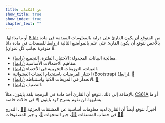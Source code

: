 ```yaml
---
title: عن الكتاب
show_title: true
show_index: true
chapter_text: ""
---
```


من المتوقع أن يكون القارئ على دراية بالمعلومات المقدمة في مادة [داتا 8][data8] أو ما يعادلها. بالأخص نتوقع أن يكون القارئ على علم بالمواضيع التالية (روابط للصفحات في مادة داتا 8 متوفرة بجانب كُل عنوان):

- معالجة البيانات المجدولة: الاختيار، الفلترة، التجميع [(رابط)][8.2].
- مفاهيم الاحتمالات الأساسية [(رابط)][9.5].
- العينات، التوزيعات التجريبية في الأحصاء [(رابط)][10.3].
- اختبار الفرضيات باستخدام العينات العشوائية (Bootstrap) [(رابط)][13.4]. [📝][bootstrap]
- الانحدار في المربعات الدُنيا واستنباطه [(رابط)][16.2]. [📝][LeastSquaresRegression]
- التصنيف [(رابط)][17.1].

بالإضافة إلى ذلك، نتوقع أن القارئ أخذ مادة في البرمجة بلغة بايثون، مثلاً [CS61A][61a] أو ما يشابهها. لن نقوم بشرح كود بايثون إلا في حالات خاصة.  

أخيراً، نتوقع أيضاً أن القارئ لديه معلومات أساسية عن المشتقات الجزئية [📝][derivativesEN][📝][derivativesAR] ، التدرج في حساب المشتقات [📝][gradientEN][📝][gradientAR]،  جبر المتجهات [📝][vectors]، و جبر المصفوفات [📝][matrixEN][📝][matrixAR]. 

[8.2]: https://www.inferentialthinking.com/chapters/08/2/classifying-by-one-variable.html
[9.5]: https://www.inferentialthinking.com/chapters/09/5/finding-probabilities.html
[10.3]: https://www.inferentialthinking.com/chapters/10/3/empirical-distribution-of-a-statistic.html
[13.4]: https://www.inferentialthinking.com/chapters/13/4/using-confidence-intervals.html
[16.2]: https://www.inferentialthinking.com/chapters/16/2/inference-for-the-true-slope.html
[17.1]: https://www.inferentialthinking.com/chapters/17/1/nearest-neighbors.html
[data8]: http://www.data8.org/
[61a]: https://cs61a.org/
[bootstrap]: https://towardsdatascience.com/an-introduction-to-the-bootstrap-method-58bcb51b4d60
[LeastSquaresRegression]: https://www.mathsisfun.com/data/least-squares-regression.html
[derivativesEN]: https://www.mathsisfun.com/calculus/derivatives-introduction.html
[derivativesAR]: https://www.youtube.com/watch?v=UPaq_ZOmBeI
[gradientEN]: https://betterexplained.com/articles/vector-calculus-understanding-the-gradient/
[gradientAR]: https://www.youtube.com/watch?v=aumzuCzIruE
[vectors]: https://www.mathsisfun.com/algebra/vectors.html
[matrixEN]: https://www.mathsisfun.com/algebra/matrix-introduction.html
[matrixAR]: https://www.youtube.com/watch?v=P8tXDuP9t88&list=PL08ef9eJxtJa3svcoUCDmG-_lDx2ihWKF
